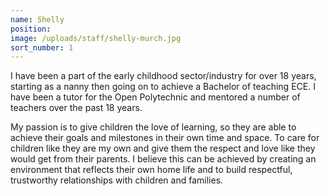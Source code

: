 ```yaml
---
name: Shelly
position:
image: /uploads/staff/shelly-murch.jpg
sort_number: 1
---
```


I have been a part of the early childhood sector/industry for over 18 years, starting as a nanny then going on to achieve a Bachelor of teaching ECE. I have been a tutor for the Open Polytechnic and mentored a number of teachers over the past 18 years.

My passion is to give children the love of learning, so they are able to achieve their goals and milestones in their own time and space. To care for children like they are my own and give them the respect and love like they would get from their parents. I believe this can be achieved by creating an environment that reflects their own home life and to build respectful, trustworthy relationships with children and families.